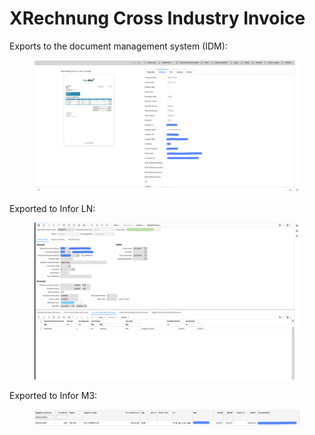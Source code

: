 # XRechnung Cross Industry Invoice

Exports to the document management system (IDM):

<figure><img src="../../../../../../.gitbook/assets/image (6).png" alt=""><figcaption></figcaption></figure>

Exported to Infor LN:

<figure><img src="../../../../../../.gitbook/assets/image (7).png" alt=""><figcaption></figcaption></figure>

Exported to Infor M3:

<figure><img src="../../../../../../.gitbook/assets/image (8).png" alt=""><figcaption></figcaption></figure>

